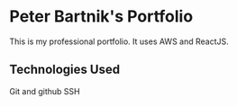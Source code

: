 # Peter Bartnik's Portfolio

This is my professional portfolio. It uses AWS and ReactJS.

## Technologies Used

Git and github
SSH
